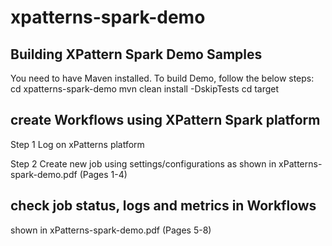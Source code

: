 # xpatterns-spark-demo


## Building XPattern Spark Demo Samples

You need to have Maven installed.
To build Demo, follow the below steps:
cd xpatterns-spark-demo
mvn clean install -DskipTests
cd target



## create Workflows using XPattern Spark platform
Step 1
Log on xPatterns platform

Step 2
Create new job using settings/configurations as shown in xPatterns-spark-demo.pdf (Pages 1-4)

## check job status, logs and metrics in Workflows 
shown in xPatterns-spark-demo.pdf (Pages 5-8)